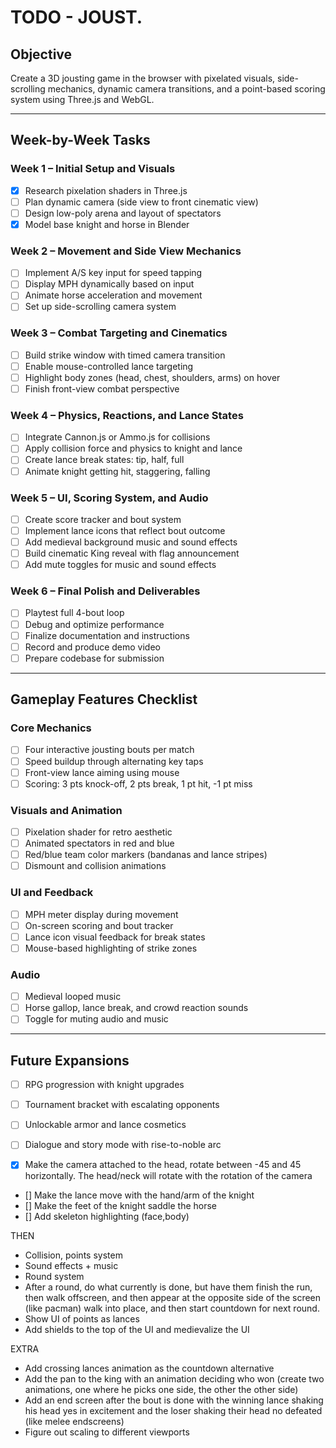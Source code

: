 # TODO - JOUST.

## Objective

Create a 3D jousting game in the browser with pixelated visuals, side-scrolling mechanics, dynamic camera transitions, and a point-based scoring system using Three.js and WebGL.

---

## Week-by-Week Tasks

### Week 1 – Initial Setup and Visuals

- [x] Research pixelation shaders in Three.js
- [ ] Plan dynamic camera (side view to front cinematic view)
- [ ] Design low-poly arena and layout of spectators
- [x] Model base knight and horse in Blender

### Week 2 – Movement and Side View Mechanics

- [ ] Implement A/S key input for speed tapping
- [ ] Display MPH dynamically based on input
- [ ] Animate horse acceleration and movement
- [ ] Set up side-scrolling camera system

### Week 3 – Combat Targeting and Cinematics

- [ ] Build strike window with timed camera transition
- [ ] Enable mouse-controlled lance targeting
- [ ] Highlight body zones (head, chest, shoulders, arms) on hover
- [ ] Finish front-view combat perspective

### Week 4 – Physics, Reactions, and Lance States

- [ ] Integrate Cannon.js or Ammo.js for collisions
- [ ] Apply collision force and physics to knight and lance
- [ ] Create lance break states: tip, half, full
- [ ] Animate knight getting hit, staggering, falling

### Week 5 – UI, Scoring System, and Audio

- [ ] Create score tracker and bout system
- [ ] Implement lance icons that reflect bout outcome
- [ ] Add medieval background music and sound effects
- [ ] Build cinematic King reveal with flag announcement
- [ ] Add mute toggles for music and sound effects

### Week 6 – Final Polish and Deliverables

- [ ] Playtest full 4-bout loop
- [ ] Debug and optimize performance
- [ ] Finalize documentation and instructions
- [ ] Record and produce demo video
- [ ] Prepare codebase for submission

---

## Gameplay Features Checklist

### Core Mechanics

- [ ] Four interactive jousting bouts per match
- [ ] Speed buildup through alternating key taps
- [ ] Front-view lance aiming using mouse
- [ ] Scoring: 3 pts knock-off, 2 pts break, 1 pt hit, -1 pt miss

### Visuals and Animation

- [ ] Pixelation shader for retro aesthetic
- [ ] Animated spectators in red and blue
- [ ] Red/blue team color markers (bandanas and lance stripes)
- [ ] Dismount and collision animations

### UI and Feedback

- [ ] MPH meter display during movement
- [ ] On-screen scoring and bout tracker
- [ ] Lance icon visual feedback for break states
- [ ] Mouse-based highlighting of strike zones

### Audio

- [ ] Medieval looped music
- [ ] Horse gallop, lance break, and crowd reaction sounds
- [ ] Toggle for muting audio and music

---

## Future Expansions

- [ ] RPG progression with knight upgrades
- [ ] Tournament bracket with escalating opponents
- [ ] Unlockable armor and lance cosmetics
- [ ] Dialogue and story mode with rise-to-noble arc

- [x] Make the camera attached to the head, rotate between -45 and 45 horizontally. The head/neck will rotate with the rotation of the camera
- [] Make the lance move with the hand/arm of the knight
- [] Make the feet of the knight saddle the horse
- [] Add skeleton highlighting (face,body)

THEN

- Collision, points system
- Sound effects + music
- Round system
- After a round, do what currently is done, but have them finish the run, then walk offscreen, and then appear at the opposite side of the screen (like pacman) walk into place, and then start countdown for next round.
- Show UI of points as lances
- Add shields to the top of the UI and medievalize the UI

EXTRA

- Add crossing lances animation as the countdown alternative
- Add the pan to the king with an animation deciding who won (create two animations, one where he picks one side, the other the other side)
- Add an end screen after the bout is done with the winning lance shaking his head yes in excitement and the loser shaking their head no defeated (like melee endscreens)
- Figure out scaling to different viewports
